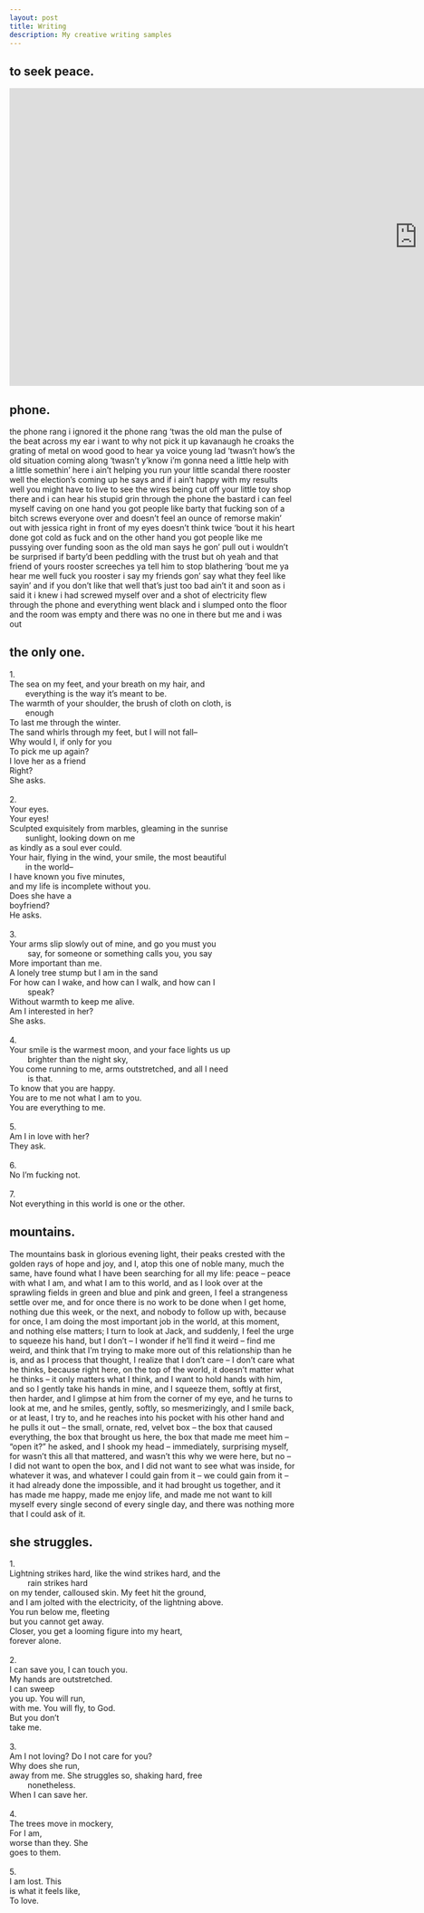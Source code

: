 ```yaml
---
layout: post
title: Writing
description: My creative writing samples
---
```

## to seek peace.
<iframe width="1440" height="526" src="https://www.youtube.com/embed/5qQlv18Lgic" title="To Seek Peace" frameborder="0" allow="accelerometer; autoplay; clipboard-write; encrypted-media; gyroscope; picture-in-picture; web-share" referrerpolicy="strict-origin-when-cross-origin" allowfullscreen></iframe>

## phone.
the phone rang i ignored it the phone rang ‘twas the old man the pulse of the beat across my ear i want to why not pick it up kavanaugh he croaks the grating of metal on wood good to hear ya voice young lad ‘twasn’t how’s the old situation coming along ‘twasn’t y’know i’m gonna need a little help with a little somethin’ here i ain’t helping you run your little scandal there rooster well the election’s coming up he says and if i ain’t happy with my results well you might have to live to see the wires being cut off your little toy shop there and i can hear his stupid grin through the phone the bastard i can feel myself caving on one hand you got people like barty that fucking son of a bitch screws everyone over and doesn’t feel an ounce of remorse makin’ out with jessica right in front of my eyes doesn’t think twice ‘bout it his heart done got cold as fuck and on the other hand you got people like me pussying over funding soon as the old man says he gon’ pull out i wouldn’t be surprised if barty’d been peddling with the trust but oh yeah and that friend of yours rooster screeches ya tell him to stop blathering ‘bout me ya hear me well fuck you rooster i say my friends gon’ say what they feel like sayin’ and if you don’t like that well that’s just too bad ain’t it and soon as i said it i knew i had screwed myself over and a shot of electricity flew through the phone and everything went black and i slumped onto the floor and the room was empty and there was no one in there but me and i was out

## the only one.
1.<br>
The sea on my feet, and your breath on my hair, and<br> &emsp;&emsp;everything is the way it’s meant to be.<br>
The warmth of your shoulder, the brush of cloth on cloth, is<br> &emsp;&emsp;enough<br>
To last me through the winter.<br>
The sand whirls through my feet, but I will not fall–<br>
Why would I, if only for you<br>
To pick me up again?<br>
I love her as a friend<br>
Right?<br>
She asks.<br>
<br>
2.<br>
Your eyes.<br>
Your eyes!<br>
Sculpted exquisitely from marbles, gleaming in the sunrise<br> &emsp;&emsp;sunlight, looking down on me<br>
as kindly as a soul ever could.<br>
Your hair, flying in the wind, your smile, the most beautiful<br> &emsp;&emsp;in the world–<br>
I have known you five minutes,<br>
and my life is incomplete without you.<br>
Does she have a<br>
boyfriend?<br>
He asks.<br>
<br>
3.<br>
Your arms slip slowly out of mine, and go you must you<br>&emsp;&emsp; say, for someone or something calls you, you say<br>
More important than me.<br>
A lonely tree stump but I am in the sand<br>
For how can I wake, and how can I walk, and how can I<br>&emsp;&emsp; speak?<br>
Without warmth to keep me alive.<br>
Am I interested in her?<br>
She asks.<br>
<br>
4.<br>
Your smile is the warmest moon, and your face lights us up<br>&emsp;&emsp; brighter than the night sky,<br>
You come running to me, arms outstretched, and all I need<br>&emsp;&emsp; is that.<br>
To know that you are happy.<br>
You are to me not what I am to you.<br>
You are everything to me.<br>
<br>
5.<br>
Am I in love with her?<br>
They ask.<br>
<br>
6.<br>
No I’m fucking not.<br>
<br>
7.<br>
Not everything in this world is one or the other.

## mountains.
The mountains bask in glorious evening light, their peaks crested with the golden rays of hope and joy, and I, atop this one of noble many, much the same, have found what I have been searching for all my life: peace – peace with what I am, and what I am to this world, and as I look over at the sprawling fields in green and blue and pink and green, I feel a strangeness settle over me, and for once there is no work to be done when I get home, nothing due this week, or the next, and nobody to follow up with, because for once, I am doing the most important job in the world, at this moment, and nothing else matters; I turn to look at Jack, and suddenly, I feel the urge to squeeze his hand, but I don’t – I wonder if he’ll find it weird – find me weird, and think that I’m trying to make more out of this relationship than he is, and as I process that thought, I realize that I don’t care – I don’t care what he thinks, because right here, on the top of the world, it doesn’t matter what he thinks – it only matters what I think, and I want to hold hands with him, and so I gently take his hands in mine, and I squeeze them, softly at first, then harder, and I glimpse at him from the corner of my eye, and he turns to look at me, and he smiles, gently, softly, so mesmerizingly, and I smile back, or at least, I try to, and he reaches into his pocket with his other hand and he pulls it out – the small, ornate, red, velvet box – the box that caused everything, the box that brought us here, the box that made me meet him – “open it?” he asked, and I shook my head – immediately, surprising myself, for wasn’t this all that mattered, and wasn’t this why we were here, but no – I did not want to open the box, and I did not want to see what was inside, for whatever it was, and whatever I could gain from it – we could gain from it – it had already done the impossible, and it had brought us together, and it has made me happy, made me enjoy life, and made me not want to kill myself every single second of every single day, and there was nothing more that I could ask of it.

## she struggles.
1.<br>
Lightning strikes hard, like the wind strikes hard, and the<br>&emsp;&emsp; rain strikes hard<br>
on my tender, calloused skin. My feet hit the ground,<br>
and I am jolted with the electricity, of the lightning above.<br>
You run below me, fleeting<br>
but you cannot get away.<br>
Closer, you get a looming figure into my heart,<br>
forever alone.<br>
<br>
2.<br>
I can save you, I can touch you.<br>
My hands are outstretched.<br>
I can sweep<br>
you up. You will run,<br>
with me. You will fly, to God.<br>
But you don’t<br>
take me.<br>
<br>
3.<br>
Am I not loving? Do I not care for you?<br>
Why does she run,<br>
away from me. She struggles so, shaking hard, free<br>&emsp;&emsp; nonetheless.<br>
When I can save her.<br>
<br>
4.<br>
The trees move in mockery,<br>
For I am,<br>
worse than they. She<br>
goes to them.<br>
<br>
5.<br>
I am lost. This<br>
is what it feels like,<br>
To love.<br>
